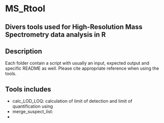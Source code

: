 # MS_Rtool
Divers tools used for High-Resolution Mass Spectrometry data analysis in R
-----------------------------------------------------------------------------------
Description
-----------
Each folder contain a script with usually an input, expected output and specific README as well.
Please cite appropriate reference when using the tools.

Tools includes
-----------
- calc_LOD_LOQ: calculation of limit of detection and limit of quantification using
- merge_suspect_list:
- 
                        

